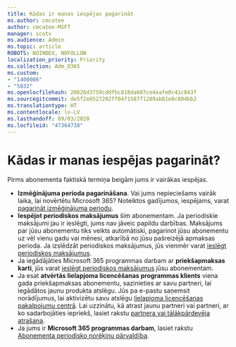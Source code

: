 ```yaml
---
title: Kādas ir manas iespējas pagarināt
ms.author: cmcatee
author: cmcatee-MSFT
manager: scotv
ms.audience: Admin
ms.topic: article
ROBOTS: NOINDEX, NOFOLLOW
localization_priority: Priority
ms.collection: Adm_O365
ms.custom:
- "1400006"
- "5832"
ms.openlocfilehash: 20626d3759cddfbc818da687ce4eafe0c41c843f
ms.sourcegitcommit: de5f2e8527202ff04f1587f1289ab81e8c804bb2
ms.translationtype: HT
ms.contentlocale: lv-LV
ms.lasthandoff: 09/03/2020
ms.locfileid: "47364738"
---
```

# <a name="what-are-my-options-to-extend"></a>Kādas ir manas iespējas pagarināt?

Pirms abonementa faktiskā termiņa beigām jums ir vairākas iespējas.

- **Izmēģinājuma perioda pagarināšana**.  Vai jums nepieciešams vairāk laika, lai novērtētu Microsoft 365? Noteiktos gadījumos, iespējams, varat [pagarināt izmēģinājuma periodu](https://docs.microsoft.com/microsoft-365/commerce/extend-your-trial).  
- **Iespējot periodiskos maksājumus** šim abonementam. Ja periodiskie maksājumi jau ir ieslēgti, jums nav jāveic papildu darbības. Maksājums par jūsu abonementu tiks veikts automātiski, pagarinot jūsu abonementu uz vēl vienu gadu vai mēnesi, atkarībā no jūsu pašreizējā apmaksas perioda. Ja izslēdzāt periodiskos maksājumus, jūs vienmēr varat [ieslēgt periodiskos maksājumus](https://docs.microsoft.com/microsoft-365/commerce/subscriptions/renew-your-subscription).
- Ja iegādājāties Microsoft 365 programmas darbam ar **priekšapmaksas karti**, jūs varat [ieslēgt periodiskos maksājumus](https://docs.microsoft.com/microsoft-365/commerce/subscriptions/renew-your-subscription) jūsu abonementam.
- Ja esat **atvērtās lielapjoma licencēšanas programmas klients** viena gada priekšapmaksas abonementu, sazinieties ar savu partneri, lai iegādātos jaunu produkta atslēgu. Jūs pa e-pastu saņemsit norādījumus, lai aktivizētu savu atslēgu [lielapjoma licencēšanas pakalpojumu centrā](https://go.microsoft.com/fwlink/p/?LinkID=282016). Lai uzzinātu, kā atrast jaunu partneri vai partneri, ar ko sadarbojāties iepriekš, lasiet rakstu [partnera vai tālākpārdevēja atrašana](https://docs.microsoft.com/microsoft-365/admin/manage/find-your-partner-or-reseller).
- Ja jums ir **Microsoft 365 programmas darbam**, lasiet rakstu [Abonementa periodisko norēķinu pārvaldība](https://docs.microsoft.com/microsoft-365/commerce/subscriptions/renew-your-subscription).
